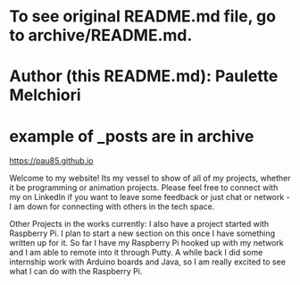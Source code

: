 # To see original README.md file, go to archive/README.md.

# Author (this README.md): Paulette Melchiori

# example of _posts are in archive

https://pau85.github.io

Welcome to my website! Its my vessel to show of all of my projects, whether it be programming or animation projects. Please feel free to connect with my on LinkedIn if you want to leave some feedback or just chat or network - I am down for connecting with others in the tech space. 

Other Projects in the works currently:
I also have a project started with Raspberry Pi. I plan to start a new section on this once I have something written up for it. So far I have my Raspberry Pi hooked up with my network and I am able to remote into it through Putty. A while back I did some internship work with Arduino boards and Java, so I am really excited to see what I can do with the Raspberry Pi.
